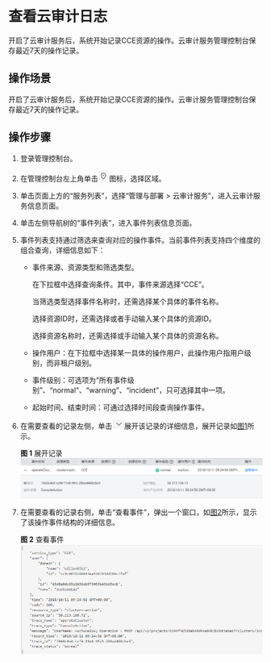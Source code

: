 # 查看云审计日志<a name="cce_01_0026"></a>

开启了云审计服务后，系统开始记录CCE资源的操作。云审计服务管理控制台保存最近7天的操作记录。

## 操作场景<a name="section19908104613460"></a>

开启了云审计服务后，系统开始记录CCE资源的操作。云审计服务管理控制台保存最近7天的操作记录。

## 操作步骤<a name="section208814582456"></a>

1.  登录管理控制台。
2.  在管理控制台左上角单击![](figures/icon-region.gif)图标，选择区域。
3.  单击页面上方的“服务列表”，选择“管理与部署 \> 云审计服务”，进入云审计服务信息页面。
4.  单击左侧导航树的“事件列表”，进入事件列表信息页面。
5.  事件列表支持通过筛选来查询对应的操作事件。当前事件列表支持四个维度的组合查询，详细信息如下：
    -   事件来源、资源类型和筛选类型。

        在下拉框中选择查询条件。其中，事件来源选择“CCE”。

        当筛选类型选择事件名称时，还需选择某个具体的事件名称。

        选择资源ID时，还需选择或者手动输入某个具体的资源ID。

        选择资源名称时，还需选择或手动输入某个具体的资源名称。

    -   操作用户：在下拉框中选择某一具体的操作用户，此操作用户指用户级别，而非租户级别。
    -   事件级别：可选项为“所有事件级别”、“normal”、“warning”、“incident”，只可选择其中一项。
    -   起始时间、结束时间：可通过选择时间段查询操作事件。

6.  在需要查看的记录左侧，单击![](figures/icon-pull-down-11.png)展开该记录的详细信息，展开记录如[图1](#fig16275142414395)所示。

    **图 1**  展开记录<a name="fig16275142414395"></a>  
    ![](figures/展开记录.png "展开记录")

7.  在需要查看的记录右侧，单击“查看事件”，弹出一个窗口，如[图2](#fig6764226461)所示，显示了该操作事件结构的详细信息。

    **图 2**  查看事件<a name="fig6764226461"></a>  
    ![](figures/查看事件.png "查看事件")


